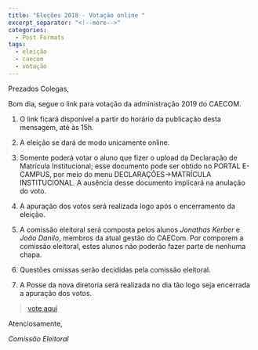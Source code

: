 ```yaml
---
title: "Eleções 2018 - Votação online "
excerpt_separator: "<!--more-->"
categories:
  - Post Formats
tags:
  - eleição
  - caecom
  - votação
---
```


Prezados Colegas,

Bom dia, segue o link para votação da administração 2019 do CAECOM.

1. O link ficará disponível a partir do horário da publicação desta mensagem, até às 15h.

2. A eleição se dará de modo unicamente online.

3. Somente poderá votar o aluno que fizer o upload da Declaração de Matrícula Institucional; esse documento pode ser obtido no PORTAL E-CAMPUS, por meio do menu DECLARAÇÕES->MATRÍCULA INSTITUCIONAL. A ausência desse documento implicará na anulação do voto.

4. A apuração dos votos será realizada logo após o encerramento da eleição.

5. A comissão eleitoral será composta pelos alunos *Jonathas Kerber* e *João Danilo*, membros da atual gestão do CAECom. Por comporem a comissão eleitoral, estes alunos não poderão fazer parte de nenhuma chapa.

6. Questões omissas serão decididas pela comissão eleitoral.

7. A Posse da nova diretoria será realizada no dia tão logo seja encerrada a apuração dos votos.


>[vote aqui](https://goo.gl/forms/uf3XDSmP6RwZ2SF93)

Atenciosamente,

_Comissão Eleitoral_
